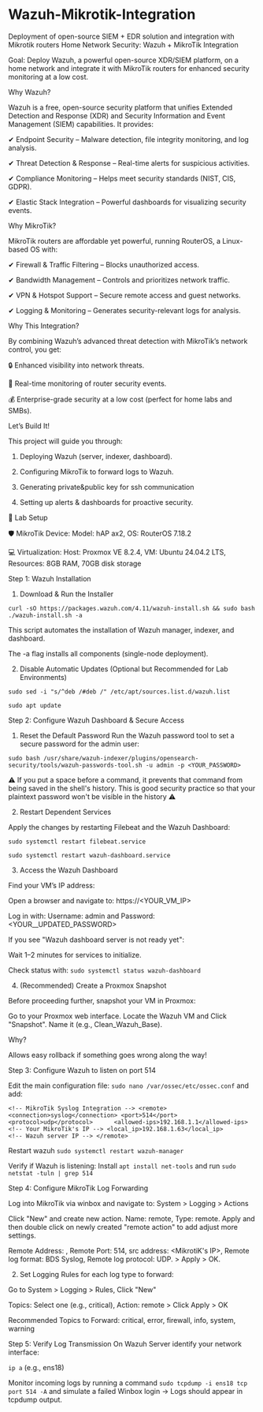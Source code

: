 # Wazuh-Mikrotik-Integration
Deployment of open-source SIEM + EDR solution and integration with Mikrotik routers
Home Network Security: Wazuh + MikroTik Integration

Goal: Deploy Wazuh, a powerful open-source XDR/SIEM platform, on a home network and integrate it with MikroTik routers for enhanced security monitoring at a low cost.



Why Wazuh?

Wazuh is a free, open-source security platform that unifies Extended Detection and Response (XDR) and Security Information and Event Management (SIEM) capabilities. It provides:

✔ Endpoint Security – Malware detection, file integrity monitoring, and log analysis.

✔ Threat Detection & Response – Real-time alerts for suspicious activities.

✔ Compliance Monitoring – Helps meet security standards (NIST, CIS, GDPR).

✔ Elastic Stack Integration – Powerful dashboards for visualizing security events.



Why MikroTik?

MikroTik routers are affordable yet powerful, running RouterOS, a Linux-based OS with:

✔ Firewall & Traffic Filtering – Blocks unauthorized access.

✔ Bandwidth Management – Controls and prioritizes network traffic.

✔ VPN & Hotspot Support – Secure remote access and guest networks.

✔ Logging & Monitoring – Generates security-relevant logs for analysis.



Why This Integration?

By combining Wazuh’s advanced threat detection with MikroTik’s network control, you get:

🔒 Enhanced visibility into network threats.

📡 Real-time monitoring of router security events.

💰 Enterprise-grade security at a low cost (perfect for home labs and SMBs).




Let’s Build It!

This project will guide you through:

1. Deploying Wazuh (server, indexer, dashboard).

2. Configuring MikroTik to forward logs to Wazuh.
  
3. Generating private&public key for ssh communication

4. Setting up alerts & dashboards for proactive security.



🔧 Lab Setup

🛡️ MikroTik Device:
Model: hAP ax2, 
OS: RouterOS 7.18.2

💻 Virtualization:
Host: Proxmox VE 8.2.4, 
VM: Ubuntu 24.04.2 LTS, 
Resources:
8GB RAM, 
70GB disk storage


Step 1: Wazuh Installation

1. Download & Run the Installer


```curl -sO https://packages.wazuh.com/4.11/wazuh-install.sh && sudo bash ./wazuh-install.sh -a```


This script automates the installation of Wazuh manager, indexer, and dashboard.

The -a flag installs all components (single-node deployment).


2. Disable Automatic Updates (Optional but Recommended for Lab Environments)


`sudo sed -i "s/^deb /#deb /" /etc/apt/sources.list.d/wazuh.list`


`sudo apt update`

Step 2: Configure Wazuh Dashboard & Secure Access
1. Reset the Default Password
Run the Wazuh password tool to set a secure password for the admin user:


`sudo bash /usr/share/wazuh-indexer/plugins/opensearch-security/tools/wazuh-passwords-tool.sh -u admin -p <YOUR_PASSWORD>`

⚠️ If you put a space before a command, it prevents that command from being saved in the shell's history. This is good security practice so that your plaintext password won't be visible in the history ⚠️

2. Restart Dependent Services
   
Apply the changes by restarting Filebeat and the Wazuh Dashboard:



`sudo systemctl restart filebeat.service`

`sudo systemctl restart wazuh-dashboard.service`

3. Access the Wazuh Dashboard
   
Find your VM’s IP address:

Open a browser and navigate to: https://<YOUR_VM_IP>

Log in with: Username: admin and Password: <YOUR__UPDATED_PASSWORD>

If you see "Wazuh dashboard server is not ready yet":

Wait 1–2 minutes for services to initialize.

Check status with:
`sudo systemctl status wazuh-dashboard`

4. (Recommended) Create a Proxmox Snapshot
   
Before proceeding further, snapshot your VM in Proxmox:

Go to your Proxmox web interface. Locate the Wazuh VM and Click "Snapshot". Name it (e.g., Clean_Wazuh_Base).

Why?

Allows easy rollback if something goes wrong along the way!


Step 3: Configure Wazuh to listen on port 514

   
Edit the main configuration file: `sudo nano /var/ossec/etc/ossec.conf` and add:

`<!-- MikroTik Syslog Integration -->
<remote>
  <connection>syslog</connection>
  <port>514</port>
  <protocol>udp</protocol>     
  <allowed-ips>192.168.1.1</allowed-ips>  <!-- Your MikroTik's IP -->
  <local_ip>192.168.1.63</local_ip>       <!-- Wazuh server IP -->
</remote>`


Restart wazuh `sudo systemctl restart wazuh-manager`

Verify if Wazuh is listening: Install  `apt install net-tools` and run `sudo netstat -tuln | grep 514`

Step 4: Configure MikroTik Log Forwarding


Log into MikroTik via winbox and navigate to: System > Logging > Actions

Click "New" and create new action. Name: remote, Type: remote. Apply and then double click on newly created "remote action" to add adjust more settings. 

Remote Address: <Wazuh server IP>, Remote Port: 514, src address: <MikrotiK's IP>, Remote log format: BDS Syslog, Remote log protocol: UDP. > Apply > OK. 


2. Set Logging Rules for each log type to forward:

Go to System > Logging > Rules, Click "New"

Topics: Select one (e.g., critical), Action: remote > Click Apply > OK

Recommended Topics to Forward: critical, error, firewall, info, system, warning

Step 5: Verify Log Transmission
On Wazuh Server identify your network interface:

`ip a` (e.g., ens18)

Monitor incoming logs by running a command  `sudo tcpdump -i ens18 tcp port 514 -A` and simulate a failed Winbox login → Logs should appear in tcpdump output.







